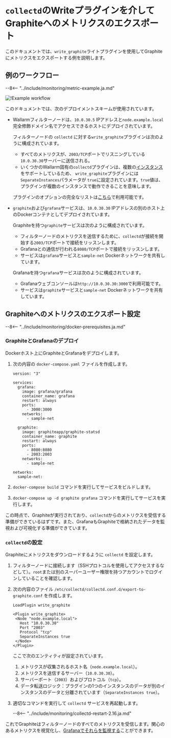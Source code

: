[img-write-plugin-graphite]: ../../images/monitoring/write-plugin-graphite.png

[doc-grafana]: working-with-grafana.ja.md

[link-docker-ce]: https://docs.docker.com/install/
[link-docker-compose]: https://docs.docker.com/compose/install/
[link-collectd-naming]: https://collectd.org/wiki/index.php/Naming_schema
[link-write-plugin]: https://collectd.org/documentation/manpages/collectd.conf.5.shtml#plugin_write_graphite

# `collectd`のWriteプラグインを介してGraphiteへのメトリクスのエクスポート

このドキュメントでは、`write_graphite`ライトプラグインを使用してGraphiteにメトリクスをエクスポートする例を説明します。

## 例のワークフロー

--8<-- "../include/monitoring/metric-example.ja.md"

![!Example workflow][img-write-plugin-graphite]

このドキュメントでは、次のデプロイメントスキームが使用されています。
*   Wallarmフィルターノードは、`10.0.30.5` IPアドレスと`node.example.local`完全修飾ドメイン名でアクセスできるホストにデプロイされています。

    フィルターノードの `collectd` に対する`write_graphite`プラグインは次のように構成されています。

      *   すべてのメトリクスが、`2003/TCP`ポートでリスニングしている`10.0.30.30`サーバーに送信される。
      *   いくつかのWallarm固有の`collectd`プラグインは、複数の[インスタンス][link-collectd-naming]をサポートしているため、 `write_graphite`プラグインには`SeparateInstances`パラメータが `true`に設定されています。`true`値は、プラグインが複数のインスタンスで動作できることを意味します。

    プラグインのオプションの完全なリストは[こちら][link-write-plugin]で利用可能です。
    
*   `graphite`および`grafana`サービスは、`10.0.30.30` IPアドレスの別のホスト上のDockerコンテナとしてデプロイされています。

    Graphiteを持つ`graphite`サービスは次のように構成されています。

      *   フィルターノードのメトリクスを送信するために、`collectd`が接続を開始する`2003/TCP`ポートで接続をリッスンします。
      *   Grafanaとの通信が行われる`8080/TCP`ポートで接続をリッスンします。
      *   サービスは`grafana`サービスと`sample-net` Dockerネットワークを共有しています。
      
    Grafanaを持つ`grafana`サービスは次のように構成されています。

      *   Grafanaウェブコンソールは`http://10.0.30.30:3000`で利用可能です。
      *   サービスは`graphite`サービスと`sample-net` Dockerネットワークを共有しています。

## Graphiteへのメトリクスのエクスポート設定

--8<-- "../include/monitoring/docker-prerequisites.ja.md"

### GraphiteとGrafanaのデプロイ

Dockerホスト上にGraphiteとGrafanaをデプロイします。
1.  次の内容の `docker-compose.yaml` ファイルを作成します。

    ```
    version: "3"
    
    services:
      grafana:
        image: grafana/grafana
        container_name: grafana
        restart: always
        ports:
          - 3000:3000
        networks:
          - sample-net
    
      graphite:
        image: graphiteapp/graphite-statsd
        container_name: graphite
        restart: always
        ports:
          - 8080:8080
          - 2003:2003
        networks:
          - sample-net
    
    networks:
      sample-net:
    ```
    
2.  `docker-compose build` コマンドを実行してサービスをビルドします。

3.  `docker-compose up -d graphite grafana` コマンドを実行してサービスを実行します。

この時点で、Graphiteが実行されており、`collectd`からのメトリクスを受信する準備ができているはずです。また、GrafanaもGraphiteで格納されたデータを監視および可視化する準備ができています。

### `collectd`の設定

Graphiteにメトリクスをダウンロードするように `collectd` を設定します。
1.  フィルターノードに接続します（SSHプロトコルを使用してアクセスするなどして）。`root`または別のスーパーユーザー権限を持つアカウントでログインしていることを確認します。
2.  次の内容のファイル `/etc/collectd/collectd.conf.d/export-to-graphite.conf` を作成します。

    ```
    LoadPlugin write_graphite
    
    <Plugin write_graphite>
     <Node "node.example.local">
       Host "10.0.30.30"
       Port "2003"
       Protocol "tcp"
       SeparateInstances true
     </Node>
    </Plugin>
    ```
    
    ここで次のエンティティが設定されています。
    
    1.  メトリクスが収集されるホスト名（`node.example.local`）。
    2.  メトリクスを送信するサーバー（`10.0.30.30`）。
    3.  サーバーポート（`2003`）およびプロトコル（`tcp`）。
    4.  データ転送ロジック：プラグインの1つのインスタンスのデータが別のインスタンスのデータと分離されています（`SeparateInstances true`）。
    
3.  適切なコマンドを実行して `collectd` サービスを再起動します。

    --8<-- "../include/monitoring/collectd-restart-2.16.ja.md"

これでGraphiteはフィルターノードのすべてのメトリクスを受信します。関心のあるメトリクスを視覚化し、[Grafanaでそれらを監視する][doc-grafana]ことができます。